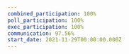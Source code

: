 ```yaml
---
combined_participation: 100%
poll_participation: 100%
exec_participation: 100%
communication: 97.56%
start_date: 2021-11-29T00:00:00.000Z
---
```

